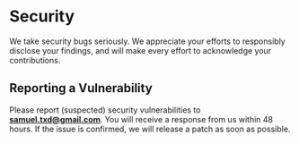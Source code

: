 # Security

We take security bugs seriously. We appreciate your efforts to responsibly disclose your findings, and will make every
effort to acknowledge your contributions.

## Reporting a Vulnerability

Please report (suspected) security vulnerabilities to **[samuel.txd@gmail.com](mailto:samuel.txd@gmail.com)**. You will
receive a response from us within 48 hours. If the issue is confirmed, we will release a patch as soon as possible.
